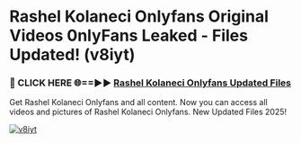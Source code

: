 # Rashel Kolaneci Onlyfans Original Videos 0nlyFans Leaked - Files Updated! (v8iyt)

<h3>🔴 CLICK HERE 🌐==►► <a href="https://tinyurl.com/2jnfzry5" rel="nofollow">Rashel Kolaneci Onlyfans Updated Files</a></h3>

Get Rashel Kolaneci Onlyfans and all content. Now you can access all videos and pictures of Rashel Kolaneci Onlyfans. New Updated Files 2025!

[![v8iyt](https://i.imgur.com/GyGTBgg.gif)](https://tinyurl.com/2jnfzry5)
